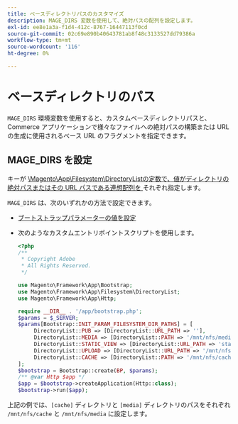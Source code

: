 ```yaml
---
title: ベースディレクトリパスのカスタマイズ
description: MAGE_DIRS 変数を使用して、絶対パスの配列を設定します。
exl-id: ee8e1a3a-f1d4-412c-8767-16447113f0cd
source-git-commit: 02c69e890b40643781ab8f48c3133527dd79386a
workflow-type: tm+mt
source-wordcount: '116'
ht-degree: 0%

---
```


# ベースディレクトリのパス

`MAGE_DIRS` 環境変数を使用すると、カスタムベースディレクトリパスと、Commerce アプリケーションで様々なファイルへの絶対パスの構築または URL の生成に使用されるベース URL のフラグメントを指定できます。

## MAGE_DIRS を設定

キーが [\\Magento\\App\\Filesystem\\DirectoryListの定数で、値がディレクトリの絶対パスまたはその URL パスである連想配列を ][directory-list] それぞれ指定します。

`MAGE_DIRS` は、次のいずれかの方法で設定できます。

- [ブートストラップパラメーターの値を設定](../bootstrap/set-parameters.md)
- 次のようなカスタムエントリポイントスクリプトを使用します。

  ```php
  <?php
  /**
   * Copyright Adobe
   * All Rights Reserved.
   */
  
  use Magento\Framework\App\Bootstrap;
  use Magento\Framework\App\Filesystem\DirectoryList;
  use Magento\Framework\App\Http;
  
  require __DIR__ . '/app/bootstrap.php';
  $params = $_SERVER;
  $params[Bootstrap::INIT_PARAM_FILESYSTEM_DIR_PATHS] = [
       DirectoryList::PUB => [DirectoryList::URL_PATH => ''],
       DirectoryList::MEDIA => [DirectoryList::PATH => '/mnt/nfs/media', DirectoryList::URL_PATH => ''],
       DirectoryList::STATIC_VIEW => [DirectoryList::URL_PATH => 'static'],
       DirectoryList::UPLOAD => [DirectoryList::URL_PATH => '/mnt/nfs/media/upload'],
       DirectoryList::CACHE => [DirectoryList::PATH => '/mnt/nfs/cache'],
  ];
  $bootstrap = Bootstrap::create(BP, $params);
  /** @var Http $app */
  $app = $bootstrap->createApplication(Http::class);
  $bootstrap->run($app);
  ```

上記の例では、`[cache]` ディレクトリと `[media]` ディレクトリのパスをそれぞれ `/mnt/nfs/cache` と `/mnt/nfs/media` に設定します。

<!-- link definitions -->

[directory-list]: https://github.com/magento/magento2/blob/2.4/lib/internal/Magento/Framework/App/Filesystem/DirectoryList.php
